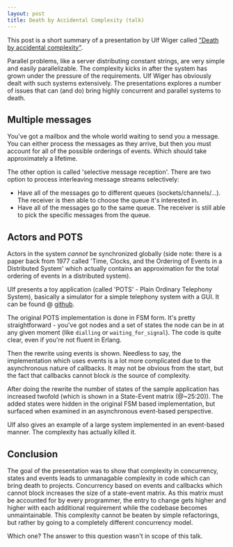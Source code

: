 ```yaml
---
layout: post
title: Death by Accidental Complexity (talk)
---
```


This post is a short summary of a presentation by Ulf Wiger called
["Death by accidental complexity"](http://www.infoq.com/presentations/Death-by-Accidental-Complexity).

Parallel problems, like a server distributing constant strings, are very simple
and easily parallelizable.  The complexity kicks in after the system has grown
under the pressure of the requirements. Ulf Wiger has obviously dealt with
such systems extensively. The presentations explores a number of issues that can
(and do) bring highly concurrent and parallel systems to death.

## Multiple messages

You've got a mailbox and the whole world waiting to send you a message. You can
either process the messages as they arrive, but then you must account for all
of the possible orderings of events. Which should take approximately a lifetime.

The other option is called 'selective message reception'. There are two option
to process interleaving message streams selectively:

- Have all of the messages go to different queues (sockets/channels/...). The
  receiver is then able to choose the queue it's interested in.
- Have all of the messages go to the same queue. The receiver is still able to
  pick the specific messages from the queue.

## Actors and POTS

Actors in the system _cannot_ be synchronized globally (side note: there is a
paper back from 1977 called 'Time, Clocks, and the Ordering of Events in a
Distributed System' which actually contains an approximation for the total
ordering of events in a distributed system).

Ulf presents a toy application (called 'POTS' - Plain Ordinary Telephony
System), basically a simulator for a simple telephony system with a GUI. It can
be found @ [github](http://github.com/uwiger/pots).

The original POTS implementation is done in FSM form. It's pretty
straightforward - you've got nodes and a set of states the node can be in at
any given moment (like `dialling` or `waiting_for_signal`). The code is quite
clear, even if you're not fluent in Erlang.

Then the rewrite using events is shown. Needless to say, the implementation
which uses events is a lot more complicated due to the asynchronous nature of
callbacks. It may not be obvious from the start, but the fact that callbacks
cannot block _is_ the source of complexity.

After doing the rewrite the number of states of the sample application has
increased twofold (which is shown in a State-Event matrix (@~25:20)). The added
states were hidden in the original FSM based implementation, but surfaced when
examined in an asynchronous event-based perspective.

Ulf also gives an example of a large system implemented in an event-based
manner. The complexity has actually killed it.

## Conclusion

The goal of the presentation was to show that complexity in concurrency, states
and events leads to unmanagable complexity in code which can bring death to
projects. Concurrency based on events and callbacks which cannot block
increases the size of a state-event matrix. As this matrix must be accounted
for by every programmer, the entry to change gets higher and higher with each
additional requirement while the codebase becomes unmaintainable. This
complexity cannot be beaten by simple refactorings, but rather by going to a
completely different concurrency model.

Which one? The answer to this question wasn't in scope of this talk.
